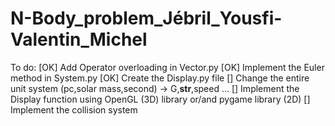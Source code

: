 # N-Body_problem_Jébril_Yousfi-Valentin_Michel

To do:
[OK] Add Operator overloading in Vector.py 
[OK] Implement the Euler method in System.py
[OK] Create the Display.py file
[] Change the entire unit system (pc,solar mass,second) -> G,__str__,speed ...
[] Implement the Display function using OpenGL (3D) library or/and pygame library (2D)
[] Implement the collision system

